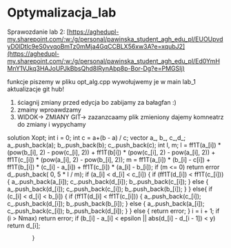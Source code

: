 # Optymalizacja_lab
Sprawozdanie lab 2:
[https://aghedupl-my.sharepoint.com/:w:/g/personal/pawinska_student_agh_edu_pl/EUOUpvdyD0lDtlc9eS0vvqoBmTz0mMja4GqCCBLX56xw3A?e=xqubJ2](https://aghedupl-my.sharepoint.com/:w:/g/personal/pawinska_student_agh_edu_pl/Ed0YmHMnY1VJkq3HAJoUPJkBbsQhd8lRynAbp8p-Bor-Dg?e=PMGSIj)

funkcje piszemy w pliku opt_alg.cpp
wywołujwemy je w main lab_1
aktualizacje git hub!
1. ściagnij zmiany przed edycja bo zabijamy za bałagfan :)
2. zmainy wproawdzamy
3. WIDOK-> ZMIANY GIT-> zazanzcaamy plik zmieniony dajemy komneatrz do zmiany i wypychamy 


solution Xopt;
		int i = 0;
		int c = a+(b - a) / c;
		vector <double> a_, b_, c_,d_;
		a_.push_back(a);
		b_.push_back(b);
		c_.push_back(c);
		int l, m;
		l = ff1T(a_[i]) * (pow(b_[i], 2) - pow(c_[i], 2)) + ff1T(b[i]) * (pow(c_[i], 2) - pow(a_[i], 2)) + ff1T(c_[i]) * (pow(a_[i], 2) - pow(b_[i], 2));
		m = ff1T(a_[i]) * (b_[i] - c[i]) + ff1T(b_[i]) * (c_[i] - a_[i]) + ff1T(c_[i]) * (a_[i] - b_[i]);
		if (m <= 0)
			return error
			d_.push_back( 0, 5 * l / m);
		if (a_[i] < d_[i] < c_[i]) {
			if (ff1T(d_[i]) < ff1T(c_[i])) {
				a_.push_back(a_[i]);
				c_.push_back(d_[i]);
				b_.push_back(c_[i]);
			}
			else {
				a_.push_back(d_[i]);
				c_.push_back(c_[i]);
				b_.push_back(b_[i]);
			}
		}
		else{
			if (c_[i] < d_[i] < b_[i]) {
				if (ff1T(d_[i] < ff1T(c_[i])) {
					a_.push_back(c_[i]);
					c_.push_back(d_[i]);
					b_.push_back(b_[i]);
				}
				else {
					a_.push_back(a_[i]);
					c_.push_back(c_[i]);
					b_.push_back(d_[i]);
				}
			}
			else {
				return error;
			}
			i = i + 1;
			if (i > Nmax)
				return error;
			if (b_[i] - a_[i] < epsilon || abs(d_[i] - d_[i - 1]) < y)
				return d_[i];

			}
